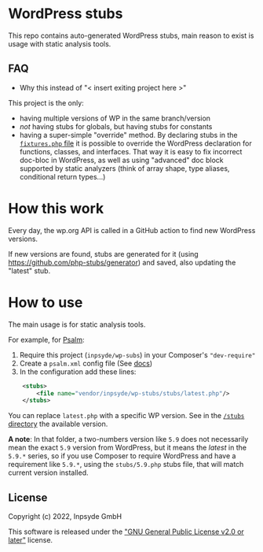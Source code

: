 # WordPress stubs

This repo contains auto-generated WordPress stubs, main reason to exist is usage with static analysis tools.


## FAQ

- Why this instead of "< insert exiting project here >"
  
This project is the only:
  - having multiple versions of WP in the same branch/version
  - _not_ having stubs for globals, but having stubs for constants
  - having a super-simple "override" method. By declaring stubs in the [`fixtures.php` file](https://github.com/inpsyde/wp-stubs/blob/main/fixtures.php) 
    it is possible to override the WordPress declaration for functions, classes, and interfaces.
    That way it is easy to fix incorrect doc-bloc in WordPress, as well as using "advanced" doc block
    supported by static analyzers (think of array shape, type aliases, conditional return types...)
    
    
# How this work

Every day, the wp.org API is called in a GitHub action to find new WordPress versions.

If new versions are found, stubs are generated for it (using https://github.com/php-stubs/generator) and saved, also updating the "latest" stub.


# How to use

The main usage is for static analysis tools.

For example, for [Psalm](https://psalm.dev/):

1. Require this project (`inpsyde/wp-subs`) in your Composer's `"dev-require"`
2. Create a `psalm.xml` config file (See [docs](https://psalm.dev/docs/running_psalm/configuration/))
3. In the configuration add these lines:

```xml
    <stubs>
        <file name="vendor/inpsyde/wp-stubs/stubs/latest.php"/>
    </stubs>
```

You can replace `latest.php` with a specific WP version. See in the [`/stubs` directory](https://github.com/inpsyde/wp-stubs/tree/main/stubs) the available version.

**A note**: In that folder, a two-numbers version like `5.9` does not necessarily mean the exact `5.9` version 
from WordPress, but it means the _latest_ in the `5.9.*` series, so if you use Composer to require WordPress
and have a requirement like `5.9.*`, using the `stubs/5.9.php` stubs file, that will match current version
installed.


## License

Copyright (c) 2022, Inpsyde GmbH

This software is released under the ["GNU General Public License v2.0 or later"](LICENSE) license.
  
